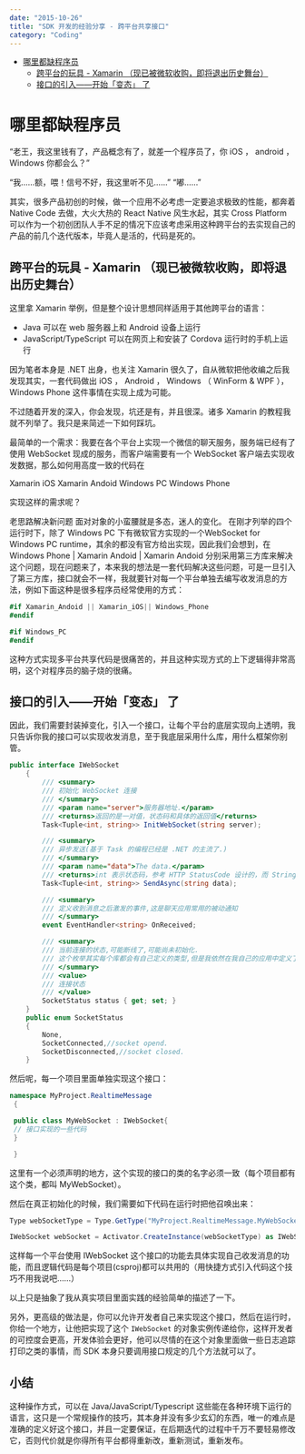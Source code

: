 ```yaml
---
date: "2015-10-26"
title: "SDK 开发的经验分享 - 跨平台共享接口"
category: "Coding"
---
```

<!-- TOC -->

- [哪里都缺程序员](#哪里都缺程序员)
    - [跨平台的玩具 - Xamarin （现已被微软收购，即将退出历史舞台）](#跨平台的玩具---xamarin-现已被微软收购即将退出历史舞台)
    - [接口的引入——开始「变态」 了](#接口的引入开始变态-了)

<!-- /TOC -->


# 哪里都缺程序员

“老王，我这里钱有了，产品概念有了，就差一个程序员了，你 iOS ， android ， Windows 你都会么？”

“我……额，喂！信号不好，我这里听不见……”
“嘟……”

其实，很多产品初创的时候，做一个应用不必考虑一定要追求极致的性能，都奔着 Native Code 去做，大火大热的 React Native 风生水起，其实 Cross Platform 可以作为一个初创团队人手不足的情况下应该考虑采用这种跨平台的去实现自己的产品的前几个迭代版本，毕竟人是活的，代码是死的。

## 跨平台的玩具 - Xamarin （现已被微软收购，即将退出历史舞台）

这里拿 Xamarin 举例，但是整个设计思想同样适用于其他跨平台的语言：

- Java 可以在 web 服务器上和 Android 设备上运行
- JavaScript/TypeScript 可以在网页上和安装了 Cordova  运行时的手机上运行

因为笔者本身是 .NET 出身，也关注 Xamarin 很久了，自从微软把他收编之后我发现其实，一套代码做出 iOS ， Android ， Windows （ WinForm & WPF ）， Windows Phone 这件事情在实现上成为可能。

不过随着开发的深入，你会发现，坑还是有，并且很深。诸多 Xamarin 的教程我就不列举了。我只是来简述一下如何踩坑。

最简单的一个需求：我要在各个平台上实现一个微信的聊天服务，服务端已经有了使用 WebSocket 现成的服务，而客户端需要有一个 WebSocket 客户端去实现收发数据，那么如何用高度一致的代码在

Xamarin iOS
Xamarin Andoid
Windows PC
Windows Phone

实现这样的需求呢？

老思路解决新问题
面对对象的小蛮腰就是多态，迷人的变化。
在刚才列举的四个运行时下，除了 Windows PC 下有微软官方实现的一个WebSocket for Windows PC runtime，其余的都没有官方给出实现，因此我们会想到，在 Windows Phone | Xamarin Andoid | Xamarin Andoid 分别采用第三方库来解决这个问题，现在问题来了，本来我的想法是一套代码解决这些问题，可是一旦引入了第三方库，接口就会不一样，我就要针对每一个平台单独去编写收发消息的方法，例如下面这种是很多程序员经常使用的方式：

```cs
#if Xamarin_Andoid || Xamarin_iOS|| Windows_Phone
#endif

#if Windows_PC
#endif
```
这种方式实现多平台共享代码是很痛苦的，并且这种实现方式的上下逻辑得非常高明，这个对程序员的脑子烧的很痛。

## 接口的引入——开始「变态」 了
因此，我们需要封装掉变化，引入一个接口，让每个平台的底层实现向上透明，我只告诉你我的接口可以实现收发消息，至于我底层采用什么库，用什么框架你别管。

```cs
public interface IWebSocket
    {
        /// <summary>
        /// 初始化 WebSocket 连接
        /// </summary>
        /// <param name="server">服务器地址.</param>
        /// <returns>返回的是一对值，状态码和具体的返回值</returns>
        Task<Tuple<int, string>> InitWebSocket(string server);

        /// <summary>
        /// 异步发送(基于 Task 的编程已经是 .NET 的主流了.)
        /// </summary>
        /// <param name="data">The data.</param>
        /// <returns>int 表示状态码，参考 HTTP StatusCode 设计的，而 String 可能是服务器告诉你这条消息发送之后的一些参数，比如收到的具体时间，等等都编码之后封装在 String 里面，客户端自行解析</returns>
        Task<Tuple<int, string>> SendAsync(string data);

        /// <summary>
        /// 定义收到消息之后激发的事件,这是聊天应用常用的被动通知
        /// </summary>
        event EventHandler<string> OnReceived;

        /// <summary>
        /// 当前连接的状态,可能断线了,可能尚未初始化.
        /// 这个枚举其实每个库都会有自己定义的类型,但是我依然在我自己的应用中定义了符合自己需求的
        /// </summary>
        /// <value>
        /// 连接状态
        /// </value>
        SocketStatus status { get; set; }
    }
    public enum SocketStatus
    {
        None,
        SocketConnected,//socket opend.
        SocketDisconnected,//socket closed.
    }
```

然后呢，每一个项目里面单独实现这个接口：

```cs
namespace MyProject.RealtimeMessage
 {

 public class MyWebSocket : IWebSocket{
 // 接口实现的一些代码
 }

 }
 ```
 
这里有一个必须声明的地方，这个实现的接口的类的名字必须一致（每个项目都有这个类，都叫 MyWebSocket）。

然后在真正初始化的时候，我们需要如下代码在运行时把他召唤出来：

```cs
Type webSocketType = Type.GetType("MyProject.RealtimeMessage.MyWebSocket");

IWebSocket webSocket = Activator.CreateInstance(webSocketType) as IWebSocket;
```

这样每一个平台使用 IWebSocket 这个接口的功能去具体实现自己收发消息的功能，而且逻辑代码是每个项目(csproj)都可以共用的（用快捷方式引入代码这个技巧不用我说吧……）

以上只是抽象了我从真实项目里面实践的经验简单的描述了一下。

另外，更高级的做法是，你可以允许开发者自己来实现这个接口，然后在运行时，你给一个地方，让他把实现了这个 `IWebSocket` 的对象实例传递给你，这样开发者的可控度会更高，开发体验会更好，他可以尽情的在这个对象里面做一些日志追踪打印之类的事情，而 SDK 本身只要调用接口规定的几个方法就可以了。

## 小结
这种操作方式，可以在 Java/JavaScript/Typescript 这些能在各种环境下运行的语言，这只是一个常规操作的技巧，其本身并没有多少玄幻的东西，唯一的难点是准确的定义好这个接口，并且一定要保证，在后期迭代的过程中千万不要轻易修改它，否则代价就是你得所有平台都得重新改，重新测试，重新发布。


